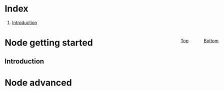 <head>
<style rel="stylesheet" type="text/css"> 
.top{
position:fixed; 
right:15%; 
top:5%
}
.bottom{
position:fixed; 
right:5%; 
top:5%
}
</style>
</head>


<span id="top"></span>

# Index

1. [Introduction](#introduction)


# Node getting started


<a href="#top" class="top">  Top </a>
<a href="#bottom" class="bottom">  Bottom </a>
<span id="introduction"></span>

## Introduction 


# Node advanced

